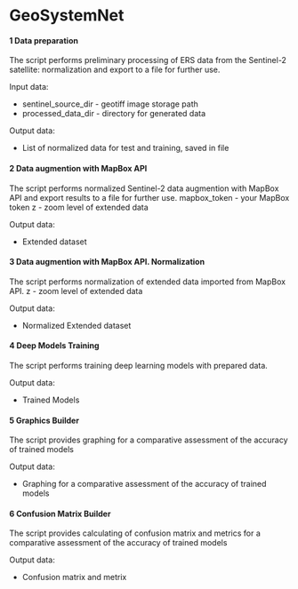 # GeoSystemNet




#### 1 Data preparation
The script performs preliminary processing of ERS data from the Sentinel-2 satellite: normalization and export to a file for further use.

Input data:
* sentinel_source_dir - geotiff image storage path 
* processed_data_dir - directory for generated data

Output data:
* List of normalized data for test and training, saved in file

#### 2 Data augmention with MapBox API
The script performs normalized Sentinel-2 data augmention with MapBox API and export results to a file for further use.
mapbox_token - your MapBox token
z - zoom level of extended data

Output data:
* Extended dataset

#### 3 Data augmention with MapBox API. Normalization
The script performs normalization of extended data imported from MapBox API.
z - zoom level of extended data

Output data:
* Normalized Extended dataset

#### 4 Deep Models Training
The script performs training deep learning models with prepared data.

Output data:
* Trained Models

#### 5 Graphics Builder
The script provides graphing for a comparative assessment of the accuracy of trained models

Output data:
* Graphing for a comparative assessment of the accuracy of trained models

#### 6 Confusion Matrix Builder
The script provides calculating of confusion matrix and metrics for a comparative assessment of the accuracy of trained models

Output data:
* Confusion matrix and metrix
